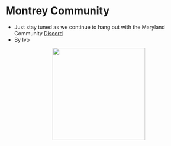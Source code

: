 # Montrey Community
- Just stay tuned as we continue to hang out with the Maryland Community <a href="https://discord.com/invite/CzaAhXjPak" target="_blank" rel="noopener noreferrer">Discord</a></br>
- By Ivo
<p align="center">
  <img src="https://i.ibb.co/gWtRmvW/Montrey-Logo-removebg-preview.png" width=250>
</p>
